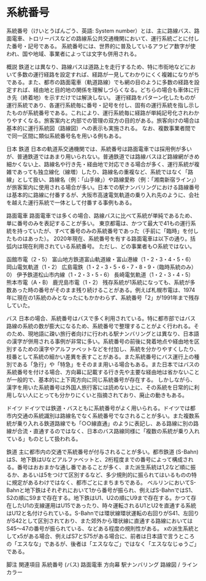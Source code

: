 # 系統番号

系統番号（けいとうばんごう、英語: System number）とは、主に路線バス、路面電車、トロリーバスなどの路線系公共交通機関において、運行系統ごとに付した番号・記号である。
系統番号には、世界的に普及しているアラビア数字が使われ、国や地域、事業者によっては文字も併用される。

概説
鉄道とは異なり、路線バスは道路上を走行するため、特に市街地などにおいて多数の運行経路を設定すれば、経路が一見してわかりにくく複雑になりがちである。また、都市の路面電車（軌道路線）でも網の目のように多数の経路を設定すれば、経由地と目的地の関係を理解しづらくなる。どちらの場合も車体に行き先（終着地）を示すだけでは解決しない。
運行経路をパターン化したものが運行系統であり、各運行系統毎に番号・記号を付し、固有の運行系統を指し示したものが系統番号である。これにより、運行系統毎に経路が単純記号化されわかりやすくなる。旅客案内と内部での管理の双方の目的がある。旅客向けの場合は基本的に運行系統図（路線図）への表示も実施される。
なお、複数事業者間でで同一区間に類似系統番号名を用いる例もある。

日本
鉄道
日本の軌道系交通機関では、系統番号は路面電車では採用例が多いが、普通鉄道ではあまり用いられない。普通鉄道では路線バスほど路線網がきめ細かくない上、路線名や行き先・経由地で対応できる場合が多く、運行系統が複雑であっても独立線化（線増）したり、路線名の重複など、系統ではなく「路線」として扱い、路線名（例：「山手線」）や路線愛称（例：「湘南新宿ライン」）が旅客案内に使用される場合が多い。日本での駅ナンバリングにおける路線番号は基本的に路線に付番するが、大阪市高速電気軌道の乗り入れ先のように、会社を越えた運行系統で一体として付番する事例もある。

路面電車
路面電車では多くの場合、路線バスに比べて系統が単純であるため、単に番号のみを表記することが多い。
東京都電は、かつて最大で41もの運行系統を持っていたが、すべて番号のみの系統番号であった（手前に「臨時」を付したものはあった）。
2020年現在、系統番号を有する路面電車は以下の通り。括弧内は現在利用されている系統番号。
ただし、どの事業者も○系統ではない。

函館市電（2・5）
富山地方鉄道富山軌道線・富山港線（1・2・3・4・5・6）
岡山電気軌道（1・2）
広島電鉄（1・2・3・5・6・7・8・9・（臨時系統のみ）0）
伊予鉄道松山市内線（1・2・3・5・6）
長崎電気軌道（1・2・3・4・5）
熊本市電（A・B）
鹿児島市電（1・2）
残存系統が1系統になっても、系統が多数あった時の番号がそのまま残り続けることがある。例えば札幌市電は、1974年に現在の1系統のみとなったにもかかわらず、系統番号「2」が1991年まで残存していた。

バス
日本の場合、系統番号はバスで多く利用されている。特に都市部ではバス路線の系統の数が膨大になるため、系統番号で整理することがよく行われる。そのため、現地語に疎い旅行者向けに行われる駅ナンバリングとは異なり、日本語の漢字が併用される事例が非常に多い。系統番号の前後に発着地点や経由地を区別するための漢字やアルファベットなどを付加し、系統を分かりやすくしたり、枝番として系統の細かい差異を表すことがある。また系統番号にバス運行上の種別である「急行」や「特急」をそのまま用いる場合もある。また日本ではバスの系統番号を付ける場合、方向幕に記載する行き先や主要な経由地は省かないことが一般的で、基本的に上下両方向に同じ系統番号が存在する。
しかしながら、漢字を用いた系統番号は外国人旅行客には読めない上に、その系統を日常的に利用しない人にとっても分かりにくいと指摘されており、廃止の動きもある。

ドイツ
ドイツでは鉄道・バスともに系統番号がよく用いられる。ドイツでは都市内交通の系統識別は路線名でなく系統番号でなされることが多い。また複数系統が乗り入れる鉄道路線でも「○○線直通」のように表記し、ある路線に別の路線が合流・直通するのではなく、日本のバス路線同様に「複数の系統が乗り入れている」ものとして扱われる。

鉄道
主に都市内の交通で系統番号が付与されることが多い。都市鉄道 (S-Bahn) はS、地下鉄はUなどアルファベットと、2桁程度までの番号によって構成される。番号はおおまかな通し番であることが多く、また派生系統は1,2など順に振るか、あるいは5をつけて区別するなど、多少規則的に振られてはいるものの特に規定があるわけではなく、都市ごとにまちまちである。
ベルリンにおいてS-Bahnと地下鉄はそれぞれにおいて1から番号が振られ、例えばS-BahnではS1、S2の順にS9まで存在する。地下鉄はU1、U2の順にU9まで存在する。かつて存在したU1の支線運用はU15であったり、時々運転されるU1とU2を直通する系統はU12と名付けられている。S-Bahnでは環状線環状運転の右回りがS41、左回りがS42として区別されており、また郊外から環状線に直通する路線においてはS45〜47の番号が振られている、などある程度の規則性がある。
xの派生系統としてx5がある場合、例えばS7とS75がある場合に、前者は日本語で言うところの「エスなな」であるが、後者は「エスななご」ではなく「エスななじゅうご」である。

脚注
関連項目
系統番号 (バス)
路面電車
方向幕
駅ナンバリング
路線図 / ラインカラー